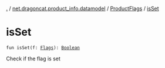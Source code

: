 [.](../../index.md) / [net.dragoncat.product_info.datamodel](../index.md) / [ProductFlags](index.md) / [isSet](./is-set.md)

# isSet

`fun isSet(f: `[`Flags`](../-flags/index.md)`): `[`Boolean`](https://kotlinlang.org/api/latest/jvm/stdlib/kotlin/-boolean/index.html)

Check if the flag is set

